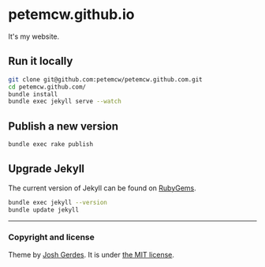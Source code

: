 # petemcw.github.io

It's my website.

## Run it locally

```bash
git clone git@github.com:petemcw/petemcw.github.com.git
cd petemcw.github.com/
bundle install
bundle exec jekyll serve --watch
```

## Publish a new version

```bash
bundle exec rake publish
```

## Upgrade Jekyll

The current version of Jekyll can be found on [RubyGems](https://rubygems.org/gems/jekyll).

```bash
bundle exec jekyll --version
bundle update jekyll
```

---

### Copyright and license

Theme by [Josh Gerdes](https://github.com/joshgerdes/). It is under [the MIT license](/LICENSE).
